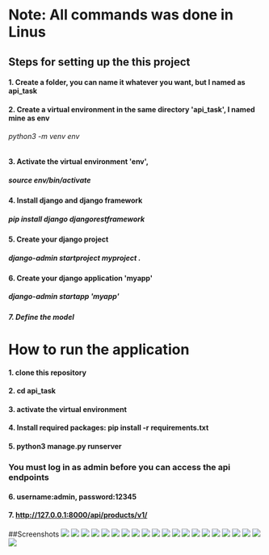 # Note: All commands was done in Linus 

## Steps for setting up the this project
#### 1. Create a folder, you can name it whatever you want, but I named as api_task 
#### 2. Create a virtual environment in the same directory 'api_task', I named mine as env
###### python3 -m venv env   

#### 3. Activate the virtual environment 'env',
##### source env/bin/activate 

#### 4. Install django and django framework 
##### pip install django djangorestframework 

#### 5. Create your django project 
##### django-admin startproject myproject .

#### 6. Create your django application 'myapp'
##### django-admin startapp 'myapp'

##### 7. Define the model  




# How to run the application
#### 1. clone this repository 
#### 2. cd api_task 
#### 3. activate the virtual environment
#### 4. Install required packages: pip install -r requirements.txt
#### 5. python3 manage.py runserver
### You must log in as admin before you can access the api endpoints 
#### 6. username:admin, password:12345 
#### 7. http://127.0.0.1:8000/api/products/v1/


##Screenshots
![](images/Screenshot.png)
![](images/Screenshot2.png)
![](images/Screenshot3.png)
![](images/Screenshot4.png)
![](images/Screenshot5.png)
![](images/Screenshot6.png)
![](images/Screenshot7.png)
![](images/Screenshot9.png)
![](images/Screenshot10.png)
![](images/Screenshot11.png)
![](images/Screenshot12.png)
![](images/Screenshot13.png)
![](images/Screenshot14.png)
![](images/Screenshot15.png)
![](images/Screenshot16.png)
![](images/Screenshot17.png)
![](images/Screenshot18.png)
![](images/Screenshot19.png)
![](images/Screenshot20.png)
![](images/Screenshot21.png)
![](images/Screenshot22.png)

